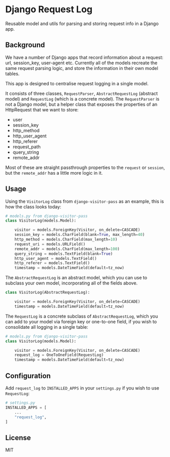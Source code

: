 # Django Request Log

Reusable model and utils for parsing and storing request info in a Django app.

## Background

We have a number of Django apps that record information about a request: url,
session_key, user-agent etc. Currently all of the models recreate the same request parsing logic, and store the information in their own model tables.

This app is designed to centralise request logging in a single model.

It consists of three classes, `RequestParser`, `AbstractRequestLog` (abstract model) and `RequestLog` (which is a concrete model). The `RequestParser` is not a Django model, but a helper class that exposes the properties of an HttpRequest that we want to store:

* user
* session_key
* http_method
* http_user_agent
* http_referer
* request_path
* query_string
* remote_addr

Most of these are straight passthrough properties to the `request` or `session`, but the `remote_addr` has a little more logic in it.

## Usage

Using the `VisitorLog` class from `django-visitor-pass` as an example, this is how the class looks today:

```python
# models.py from django-visitor-pass
class VisitorLog(models.Model):

    visitor = models.ForeignKey(Visitor, on_delete=CASCADE)
    session_key = models.CharField(blank=True, max_length=40)
    http_method = models.CharField(max_length=10)
    request_uri = models.URLField()
    remote_addr = models.CharField(max_length=100)
    query_string = models.TextField(blank=True)
    http_user_agent = models.TextField()
    http_referer = models.TextField()
    timestamp = models.DateTimeField(default=tz_now)
```

The `AbstractRequestLog` is an abstract model, which you can use to subclass your own model, incorporating all of the fields above.

```python
class VisitorLog(AbstractRequestLog):

    visitor = models.ForeignKey(Visitor, on_delete=CASCADE)
    timestamp = models.DateTimeField(default=tz_now)
```

The `RequestLog` is a concrete subclass of `AbstractRequestLog`, which you can add to your model via foreign key or one-to-one field, if you wish to consolidate all logging in a single table:

```python
# models.py from django-visitor-pass
class VisitorLog(models.Model):

    visitor = models.ForeignKey(Visitor, on_delete=CASCADE)
    request_log = OneToOneField(RequestLog)
    timestamp = models.DateTimeField(default=tz_now)
```

## Configuration

Add `request_log` to `INSTALLED_APPS` in your `settings.py` if you wish to use `RequestLog`:

```python
# settings.py
INSTALLED_APPS = [
    ...
    "request_log",
]
```

## License

MIT
